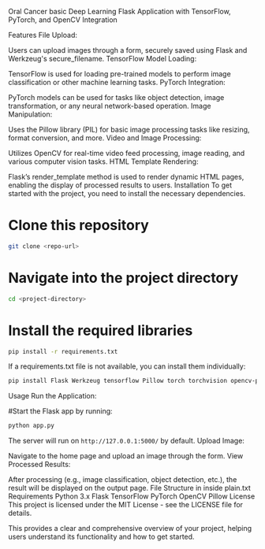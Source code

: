 Oral Cancer basic Deep Learning
Flask Application with TensorFlow, PyTorch, and OpenCV Integration

Features
File Upload:

Users can upload images through a form, securely saved using Flask and Werkzeug's secure_filename.
TensorFlow Model Loading:

TensorFlow is used for loading pre-trained models to perform image classification or other machine learning tasks.
PyTorch Integration:

PyTorch models can be used for tasks like object detection, image transformation, or any neural network-based operation.
Image Manipulation:

Uses the Pillow library (PIL) for basic image processing tasks like resizing, format conversion, and more.
Video and Image Processing:

Utilizes OpenCV for real-time video feed processing, image reading, and various computer vision tasks.
HTML Template Rendering:

Flask’s render_template method is used to render dynamic HTML pages, enabling the display of processed results to users.
Installation
To get started with the project, you need to install the necessary dependencies.


# Clone this repository
```bash
git clone <repo-url>
```

# Navigate into the project directory
```bash
cd <project-directory>
```

# Install the required libraries
```bash
pip install -r requirements.txt
```

If a requirements.txt file is not available, you can install them individually:

```bash
pip install Flask Werkzeug tensorflow Pillow torch torchvision opencv-python
```
Usage
Run the Application:

#Start the Flask app by running:
```bash
python app.py
```

The server will run on ```http://127.0.0.1:5000/``` by default.
Upload Image:

Navigate to the home page and upload an image through the form.
View Processed Results:

After processing (e.g., image classification, object detection, etc.), the result will be displayed on the output page.
File Structure in inside plain.txt
Requirements
Python 3.x
Flask
TensorFlow
PyTorch
OpenCV
Pillow
License
This project is licensed under the MIT License - see the LICENSE file for details.

This provides a clear and comprehensive overview of your project, helping users understand its functionality and how to get started.
